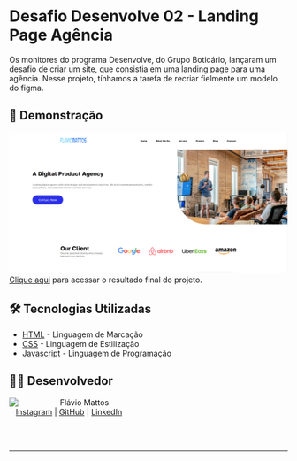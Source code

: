 # Desafio Desenvolve 02 - Landing Page Agência

Os monitores do programa Desenvolve, do Grupo Boticário, lançaram um desafio de criar um site, que consistia em uma landing page para uma agência. Nesse projeto, tínhamos a tarefa de recriar fielmente um modelo do figma.

## 🚀 Demonstração

![image](assets/final-project2.png)
[Clique aqui](https://flaviomattosdev.github.io/desafio-boticario-agency/) para acessar o resultado final do projeto.

## 🛠️ Tecnologias Utilizadas

* [HTML](https://developer.mozilla.org/pt-BR/docs/Web/HTML) - Linguagem de Marcação
* [CSS](https://developer.mozilla.org/pt-BR/docs/Web/CSS) - Linguagem de Estilização
* [Javascript](https://developer.mozilla.org/pt-BR/docs/Web/JavaScript) - Linguagem de Programação

## 👨‍💻 Desenvolvedor
<p>
    <img align=left margin=10 width=80 src="https://avatars.githubusercontent.com/u/80709540?v=4"/>
    <p>&nbsp&nbsp&nbspFlávio Mattos<br>
    &nbsp&nbsp&nbsp<a href="https://www.instagram.com/fflaviomattos/">Instagram</a>&nbsp;|&nbsp;<a href="https://github.com/FlavioMattosDev">GitHub</a>&nbsp;|&nbsp;<a href="https://www.linkedin.com/in/flavio-mattos/">LinkedIn</a>&nbsp;
</p>
<br/><br/>
<p>

---
